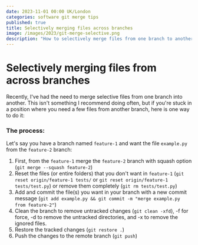 ```yaml
---
date: 2023-11-01 00:00 UK/London
categories: software git merge tips
published: true
title: Selectively merging files across branches
image: /images/2023/git-merge-selective.png
description: "How to selectively merge files from one branch to another"
---
```


# Selectively merging files from across branches
Recently, I've had the need to merge selective files from one branch into another. This isn't something I recommend doing often, but if you're stuck in a position where you need a few files from another branch, here is one way to do it:

### The process:
Let's say you have a branch named `feature-1` and want the file `example.py` from the `feature-2` branch:

1. First, from the `feature-1` merge the `feature-2` branch with squash option (`git merge --squash feature-2`)
2. Reset the files (or entire folders) that you don't want in `feature-1` (`git reset origin/feature-1 tests/` or `git reset origin/feature-1 tests/test.py`) or remove them completely (`git rm tests/test.py`)
3. Add and commit the file(s) you want in your branch with a new commit message (`git add example.py && git commit -m "merge example.py from feature-2"`)
4. Clean the branch to remove untracked changes (`git clean -xfd`), -f for force, -d to remove the untracked directories, and -x to remove the ignored files. 
5. Restore the tracked changes (`git restore .`)
6. Push the changes to the remote branch (`git push`)